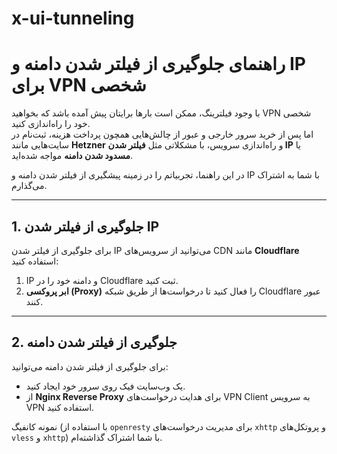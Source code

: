 # x-ui-tunneling
# راهنمای جلوگیری از فیلتر شدن دامنه و IP برای VPN شخصی

با وجود فیلترینگ، ممکن است بارها برایتان پیش آمده باشد که بخواهید VPN شخصی خود را راه‌اندازی کنید.  
اما پس از خرید سرور خارجی و عبور از چالش‌هایی همچون پرداخت هزینه، ثبت‌نام در سایت‌هایی مانند **Hetzner** و راه‌اندازی سرویس، با مشکلاتی مثل **فیلتر شدن IP** یا **مسدود شدن دامنه** مواجه شده‌اید.

در این راهنما، تجربیاتم را در زمینه پیشگیری از فیلتر شدن دامنه و IP با شما به اشتراک می‌گذارم.

---

## 1. جلوگیری از فیلتر شدن IP
برای جلوگیری از فیلتر شدن IP می‌توانید از سرویس‌های CDN مانند **Cloudflare** استفاده کنید:

1. IP و دامنه خود را در Cloudflare ثبت کنید.
2. **ابر پروکسی (Proxy)** را فعال کنید تا درخواست‌ها از طریق شبکه Cloudflare عبور کنند.

---

## 2. جلوگیری از فیلتر شدن دامنه
برای جلوگیری از فیلتر شدن دامنه می‌توانید:

- یک وب‌سایت فیک روی سرور خود ایجاد کنید.
- از **Nginx Reverse Proxy** برای هدایت درخواست‌های VPN Client به سرویس VPN استفاده کنید.

نمونه کانفیگ (با استفاده از `openresty` برای مدیریت درخواست‌های `xhttp` و پروتکل‌های `vless` و `xhttp`) با شما اشتراک گذاشته‌ام.


